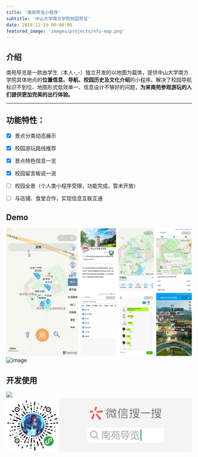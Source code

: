 ```yaml
---
title: '南苑导览小程序'
subtitle: '中山大学南方学院校园导览'
date: 2018-11-29 00:00:00
featured_image: 'images/projects/nfu-map.png'
---
```


## 介绍

南苑导览是一款由学生（本人-_-）独立开发的以地图为载体，提供中山大学南方学院具体地点的**位置信息、导航、校园历史及文化介绍**的小程序。解决了校园导航标识不到位、地图形式低效单一、信息设计不够好的问题，**为来南苑参观游玩的人们提供更加完美的出行体验。**

----

## 功能特性：
- [x] 景点分类动态展示
- [x] 校园游玩路线推荐
- [x] 景点特色信息一览
- [x] 校园留言板说一说
- [ ] 校园全景（个人类小程序受限，功能完成，暂未开放）
- [ ] 与店铺、食堂合作，实现信息互联互通


## Demo
![demo](/images/projects/nfu-map.png)
![image](https://github.com/Observer-L/NFU-Guide-Map/raw/master/showcase/showcase.jpg)

## 开发使用

<img src="https://github.com/Observer-L/NFU-Guide-Map/blob/master/showcase/usage.png?raw=true" width="200px">


<img src="/images/projects/QRcode-nfu-map.jpg" width="600px">